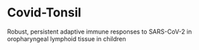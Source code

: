 # Covid-Tonsil
Robust, persistent adaptive immune responses to SARS-CoV-2 in oropharyngeal lymphoid tissue in children
